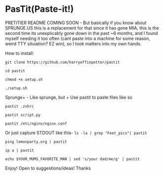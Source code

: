 # PasTit(Paste-it!)

PRETITIER README COMING SOON - But basically if you know about SPRUNGE.US this is a replacement for that since it has gone MIA, this is the second time its unexplicably gone down in the past ~6 months, and I found myself needing it too often (cant paste into a machine for some reason, weird TTY situiation? EZ win), so I took matters into my own hands.

How to install:

```git clone https://github.com/harryeffinpotter/pastit```

```cd pastit```

```chmod +x setup.sh```

```./setup.sh```


Sprunge+ - Like sprunge, but +
Use pastit to paste files like so

`pastit .zshrc`

`pastit script.py`

`pastit /etc/nginx/nginx.conf`

  Or just capture STDOUT like this-
`ls -la | grep "Feet_pics"| pastit`

`ping lemonparty.org | pastit`

`ip a | pastit`

`echo $YOUR_MUMS_FAVORITE_MAN | sed 's/your dad/me/g' | pastit`






Enjoy! Open to suggestions/ideas! Thanks
